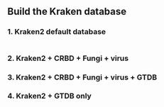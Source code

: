 ## Build the Kraken database

### 1. Kraken2 default database

```

```

### 2. Kraken2 + CRBD + Fungi + virus

### 3. Kraken2 + CRBD + Fungi + virus + GTDB

### 4. Kraken2 + GTDB only
